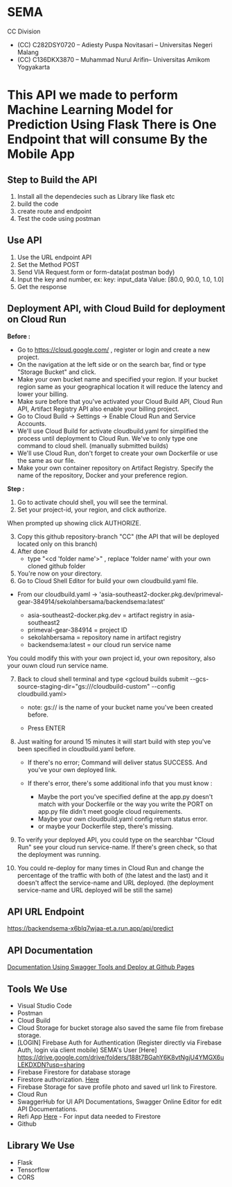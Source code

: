 # SEMA
CC Division
- (CC) C282DSY0720 – Adiesty Puspa Novitasari – Universitas Negeri Malang
- (CC) C136DKX3870 – Muhammad Nurul Arifin– Universitas Amikom Yogyakarta
# This API we made to perform Machine Learning Model for Prediction Using Flask There is One Endpoint that will consume By the Mobile App
## Step to Build the API 
1. Install all the dependecies such as Library like flask etc
2. build the code
3. create route and endpoint
4. Test the code using postman
## Use API
1. Use the URL endpoint API
2. Set the Method POST
3. Send VIA Request.form or form-data(at postman body)
4. Input the key and number, ex: key: input_data Value:  [80.0, 90.0, 1.0, 1.0]
5. Get the response
## Deployment API, with Cloud Build for deployment on Cloud Run
**Before :**
- Go to https://cloud.google.com/ , register or login and create a new project.
- On the navigation at the left side or on the search bar, find or type "Storage Bucket" and click.
- Make your own bucket name and specified your region. If your bucket region same as your geographical location it will reduce the latency and lower your billing. 
- Make sure before that you've activated your Cloud Build API, Cloud Run API, Artifact Registry API also enable your billing project.
- Go to Cloud Build -> Settings -> Enable Cloud Run and Service Accounts.
- We'll use Cloud Build for activate cloudbuild.yaml for simplified the process until deployment to Cloud Run. We've to only type one command to cloud shell. (manually submitted builds)
- We'll use Cloud Run, don't forget to create your own Dockerfile or use the same as our file.
- Make your own container repository on Artifact Registry. Specify the name of the repository, Docker and your preference region.

**Step :**
1. Go to activate chould shell, you will see the terminal.
2. Set your project-id, your region, and click authorize.

<gcloud config set project YOUR_PROJECT_ID>
<gcloud config set compute/region YOUR_REGION>
  
When prompted up showing click AUTHORIZE.
  
3. Copy this github repository-branch "CC" (the API that will be deployed located only on this branch)
4. After done
    + type "<cd 'folder name'>" , replace 'folder name' with your own cloned github folder
5. You're now on your directory.
6. Go to Cloud Shell Editor for build your own cloudbuild.yaml file. 
  
  + From our cloudbuild.yaml -> 'asia-southeast2-docker.pkg.dev/primeval-gear-384914/sekolahbersama/backendsema:latest'
    
    + asia-southeast2-docker.pkg.dev = artifact registry in asia-southeast2
    + primeval-gear-384914 = project ID
    + sekolahbersama = repository name in artifact registry
    + backendsema:latest = our cloud run service name
  
  You could modify this with your own project id, your own repository, also your ouwn cloud run service name.
  
7. Back to cloud shell terminal and type 
   <gcloud builds submit --gcs-source-staging-dir="gs://<your-bucket-name>/cloudbuild-custom" --config cloudbuild.yaml> 
    
   + note: 
     gs://<your-bucket-name> is the name of your bucket name you've been created before.
     
   + Press ENTER

8. Just waiting for around 15 minutes it will start build with step you've been specified in cloudbuild.yaml before.
   + If there's no error; Command will deliver status SUCCESS. And you've your own deployed link.
   + If there's  error, there's some additional info that you must know :
     
        + Maybe the port you've specified define at the app.py doesn't match with your Dockerfile or the way you write the PORT on app.py          file didn't meet google cloud requirements. 
        + Maybe your own cloudbuild.yaml config return status error.
        + or maybe your Dockerfile step, there's missing.

9. To verify your deployed API, you could type on the searchbar "Cloud Run" see your cloud run service-name. If there's green check, so that the deployment was running.
10. You could re-deploy for many times in Cloud Run and change the percentage of the traffic with both of (the latest and the last) and it doesn't affect the service-name and URL deployed. (the deployment service-name and URL deployed will be still the same)   
## API URL Endpoint
https://backendsema-x6blq7wjaa-et.a.run.app/api/predict 
## API Documentation 
[Documentation Using Swagger Tools and Deploy at Github Pages](https://nrulafind.github.io/SEMA/)
## Tools We Use
- Visual Studio Code
- Postman
- Cloud Build 
- Cloud Storage for bucket storage also saved the same file from firebase storage.
- [LOGIN] Firebase Auth for Authentication (Register directly via Firebase Auth, login via client mobile) SEMA's User [Here] https://drive.google.com/drive/folders/188t7BGahY6K8vtNgjU4YMGX6uLEKDXDN?usp=sharing
- Firebase Firestore for database storage 
- Firestore authorization. [Here](https://drive.google.com/drive/folders/1CjhFf0V6C9u60lkbd295eUWtnPb0Pc6G?usp=sharing)
- Firebase Storage for save profile photo and saved url link to Firestore.
- Cloud Run 
- SwaggerHub for UI API Documentations, Swagger Online Editor for edit API Documentations.
- Refi App [Here](https://refiapp.io/) - For input data needed to Firestore 
- Github
## Library We Use
- Flask
- Tensorflow
- CORS
